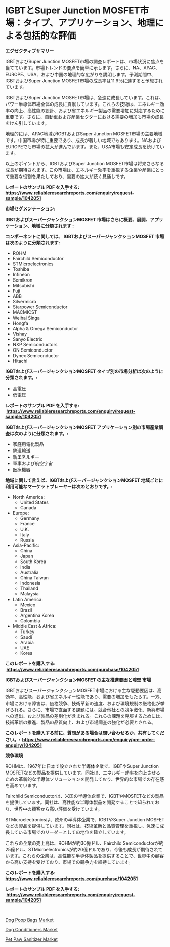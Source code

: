 <p><h1>IGBTとSuper Junction MOSFET市場：タイプ、アプリケーション、地理による包括的な評価</h1></p><p><strong>エグゼクティブサマリー</strong></p>
<p><p>IGBTおよびSuper Junction MOSFET市場の調査レポートは、市場状況に焦点を当てています。市場トレンドの要点を簡単に示します。さらに、NA、APAC、EUROPE、USA、および中国の地理的な広がりを説明します。予測期間中、IGBTおよびSuper Junction MOSFET市場の成長率は11.9％に達すると予想されています。</p><p>IGBTおよびSuper Junction MOSFET市場は、急速に成長しています。これは、パワー半導体市場全体の成長に貢献しています。これらの技術は、エネルギー効率の向上、高性能の設計、および省エネルギー製品の需要増加に対応するために重要です。さらに、自動車および産業セクターにおける需要の増加も市場の成長をけん引しています。</p><p>地理的には、APAC地域がIGBTおよびSuper Junction MOSFET市場の主要地域です。中国市場が特に重要であり、成長が著しい地域でもあります。NAおよびEUROPEでも市場の拡大が進んでいます。また、USA市場も安定成長を続けています。</p><p>以上のポイントから、IGBTおよびSuper Junction MOSFET市場は将来さらなる成長が期待されます。この市場は、エネルギー効率を重視する企業や産業にとって重要な役割を果たしており、需要の拡大が続く見通しです。</p></p>
<p><strong>レポートのサンプル PDF を入手する: <a href="https://www.reliableresearchreports.com/enquiry/request-sample/1042051">https://www.reliableresearchreports.com/enquiry/request-sample/1042051</a></strong></p>
<p><strong>市場セグメンテーション:</strong></p>
<p><strong> IGBTおよびスーパージャンクションMOSFET 市場はさらに概要、展開、アプリケーション、地域に分類されます :</strong></p>
<p><strong>コンポーネントに関しては、 IGBTおよびスーパージャンクションMOSFET 市場は次のように分類されます: &nbsp;</strong></p>
<p><ul><li>ROHM</li><li>Fairchild Semiconductor</li><li>STMicroelectronics</li><li>Toshiba</li><li>Infineon</li><li>Semikron</li><li>Mitsubishi</li><li>Fuji</li><li>ABB</li><li>Silvermicro</li><li>Starpower Semiconductor</li><li>MACMICST</li><li>Weihai Singa</li><li>Hongfa</li><li>Alpha & Omega Semiconductor</li><li>Vishay</li><li>Sanyo Electric</li><li>NXP Semiconductors</li><li>ON Semiconductor</li><li>Dynex Semiconductor</li><li>Hitachi</li></ul></p>
<p><strong> IGBTおよびスーパージャンクションMOSFET タイプ別の市場分析は次のように分類されます。:</strong></p>
<p><ul><li>高電圧</li><li>低電圧</li></ul></p>
<p><strong>レポートのサンプル PDF を入手する: &nbsp;<a href="https://www.reliableresearchreports.com/enquiry/request-sample/1042051">https://www.reliableresearchreports.com/enquiry/request-sample/1042051</a></strong></p>
<p><strong> IGBTおよびスーパージャンクションMOSFET アプリケーション別の市場産業調査は次のように分類されます。:</strong></p>
<p><ul><li>家庭用電化製品</li><li>鉄道輸送</li><li>新エネルギー</li><li>軍事および航空宇宙</li><li>医療機器</li></ul></p>
<p><strong>地域に関して言えば、IGBTおよびスーパージャンクションMOSFET 地域ごとに利用可能なマーケットプレーヤーは次のとおりです。:</strong></p>
<p><ul>
    <li>
        North America:
        <ul>
            <li>United States</li>
            <li>Canada</li>
        </ul>
    </li>
    <li>
        Europe:
        <ul>
            <li>Germany</li>
            <li>France</li>
            <li>U.K.</li>
            <li>Italy</li>
            <li>Russia</li>
        </ul>
    </li>
    <li>
        Asia-Pacific:
        <ul>
            <li>China</li>
            <li>Japan</li>
            <li>South Korea</li>
            <li>India</li>
            <li>Australia</li>
            <li>China Taiwan</li>
            <li>Indonesia</li>
            <li>Thailand</li>
            <li>Malaysia</li>
        </ul>
    </li>
    <li>
        Latin America:
        <ul>
            <li>Mexico</li>
            <li>Brazil</li>
            <li>Argentina Korea</li>
            <li>Colombia</li>
        </ul>
    </li>
    <li>
        Middle East & Africa:
        <ul>
            <li>Turkey</li>
            <li>Saudi</li>
            <li>Arabia</li>
            <li>UAE</li>
            <li>Korea</li>
        </ul>
    </li>
    </ul></p>
<p><strong>このレポートを購入する: &nbsp;<a href="https://www.reliableresearchreports.com/purchase/1042051">https://www.reliableresearchreports.com/purchase/1042051</a></strong></p>
<p><strong>IGBTおよびスーパージャンクションMOSFET の主な推進要因と障壁 市場</strong></p>
<p><p>IGBTおよびスーパージャンクションMOSFET市場における主な駆動要因は、高効率、高性能、および省エネルギー性能であり、需要の増加をもたらす。一方、市場における障害は、価格競争、技術革新の速度、および環境規制の厳格化が挙げられる。さらに、市場で直面する課題には、競合他社との競争激化、新興市場への進出、および製品の差別化が含まれる。これらの課題を克服するためには、技術革新の推進、製品の品質向上、および市場調査の強化が必要とされる。</p></p>
<p><strong>このレポートを購入する前に、質問がある場合は問い合わせるか、共有してください。:&nbsp; <a href="https://www.reliableresearchreports.com/enquiry/pre-order-enquiry/1042051">https://www.reliableresearchreports.com/enquiry/pre-order-enquiry/1042051</a></strong></p>
<p><strong>競争環境</strong></p>
<p><p>ROHMは、1967年に日本で設立された半導体企業で、IGBTやSuper Junction MOSFETなどの製品を提供しています。同社は、エネルギー効率を向上させるための革新的な半導体ソリューションを開発しており、世界的な市場での存在感を高めています。</p><p>Fairchild Semiconductorは、米国の半導体企業で、IGBTやMOSFETなどの製品を提供しています。同社は、高性能な半導体製品を開発することで知られており、世界中の顧客から高い評価を受けています。</p><p>STMicroelectronicsは、欧州の半導体企業で、IGBTやSuper Junction MOSFETなどの製品を提供しています。同社は、技術革新と品質管理を重視し、急速に成長している市場でのリーダーとしての地位を確立しています。</p><p>これらの企業の売上高は、ROHMが約30億ドル、Fairchild Semiconductorが約25億ドル、STMicroelectronicsが約20億ドルであり、今後も成長が期待されています。これらの企業は、高性能な半導体製品を提供することで、世界中の顧客から高い支持を受けており、市場での競争力を維持しています。</p></p>
<p><strong>このレポートを購入する: &nbsp; <a href="https://www.reliableresearchreports.com/purchase/1042051">https://www.reliableresearchreports.com/purchase/1042051</a></strong></p>
<p><strong>レポートのサンプル PDF を入手する: &nbsp;<a href="https://www.reliableresearchreports.com/enquiry/request-sample/1042051">https://www.reliableresearchreports.com/enquiry/request-sample/1042051</a></strong><strong></strong></p>
<p>&nbsp;</p>
<p><p><a href="https://github.com/Hazelklievgspy6vdcsmu106w/Market-Research-Report-List-1/blob/main/dog-poop-bags-market.md">Dog Poop Bags Market</a></p><p><a href="https://github.com/joannagoyvaerts/Market-Research-Report-List-1/blob/main/dog-conditioners-market.md">Dog Conditioners Market</a></p><p><a href="https://github.com/lubmix/Market-Research-Report-List-1/blob/main/pet-paw-sanitizer-market.md">Pet Paw Sanitizer Market</a></p></p>